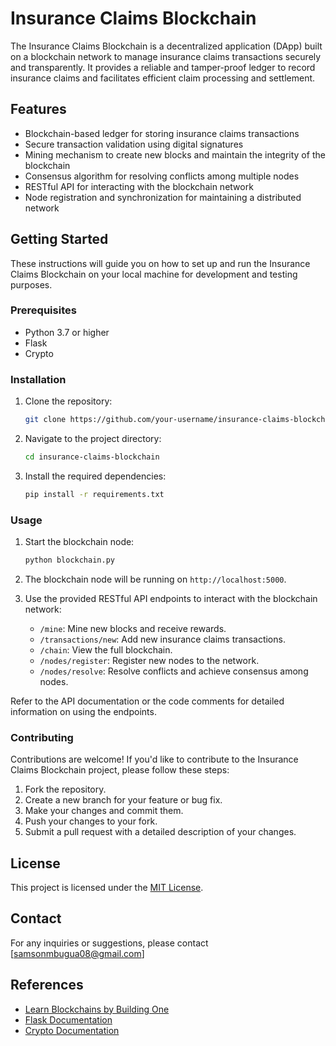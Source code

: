 

# Insurance Claims Blockchain

The Insurance Claims Blockchain is a decentralized application (DApp) built on a blockchain network to manage insurance claims transactions securely and transparently. It provides a reliable and tamper-proof ledger to record insurance claims and facilitates efficient claim processing and settlement.

## Features

- Blockchain-based ledger for storing insurance claims transactions
- Secure transaction validation using digital signatures
- Mining mechanism to create new blocks and maintain the integrity of the blockchain
- Consensus algorithm for resolving conflicts among multiple nodes
- RESTful API for interacting with the blockchain network
- Node registration and synchronization for maintaining a distributed network

## Getting Started

These instructions will guide you on how to set up and run the Insurance Claims Blockchain on your local machine for development and testing purposes.

### Prerequisites

- Python 3.7 or higher
- Flask
- Crypto

### Installation

1. Clone the repository:

   ```bash
   git clone https://github.com/your-username/insurance-claims-blockchain.git
   ```

2. Navigate to the project directory:

   ```bash
   cd insurance-claims-blockchain
   ```

3. Install the required dependencies:

   ```bash
   pip install -r requirements.txt
   ```

### Usage

1. Start the blockchain node:

   ```bash
   python blockchain.py
   ```

2. The blockchain node will be running on `http://localhost:5000`.

3. Use the provided RESTful API endpoints to interact with the blockchain network:

   - `/mine`: Mine new blocks and receive rewards.
   - `/transactions/new`: Add new insurance claims transactions.
   - `/chain`: View the full blockchain.
   - `/nodes/register`: Register new nodes to the network.
   - `/nodes/resolve`: Resolve conflicts and achieve consensus among nodes.

Refer to the API documentation or the code comments for detailed information on using the endpoints.

### Contributing

Contributions are welcome! If you'd like to contribute to the Insurance Claims Blockchain project, please follow these steps:

1. Fork the repository.
2. Create a new branch for your feature or bug fix.
3. Make your changes and commit them.
4. Push your changes to your fork.
5. Submit a pull request with a detailed description of your changes.

## License

This project is licensed under the [MIT License](https://opensource.org/licenses/MIT).


## Contact

For any inquiries or suggestions, please contact [samsonmbugua08@gmail.com]

## References

- [Learn Blockchains by Building One](https://github.com/dvf/blockchain)
- [Flask Documentation](https://flask.palletsprojects.com/)
- [Crypto Documentation](https://www.pycryptodome.org/)
